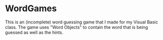 # WordGames

This is an (incomplete) word guessing game that I made for my Visual Basic class.  The game uses "Word Objects" to contain the word that is
being guessed as well as the hints.  
